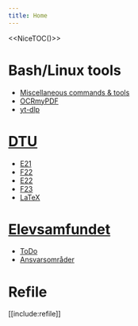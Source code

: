 ```yaml
---
title: Home
---
```


<<NiceTOC()>>

# Bash/Linux tools

- [Miscellaneous commands & tools](linux/misc_bash) 
- [OCRmyPDF](linux/OCRmyPDF) 
- [yt-dlp](linux/yt-dlp) 

# [DTU](dtu/DTU)

- [E21](dtu/DTU#e21) 
- [F22](dtu/DTU#f22) 
- [E22](dtu/DTU#e22) 
- [F23](dtu/DTU#f23) 
- [LaTeX](dtu/DTU#latex) 

# [Elevsamfundet](elevsamfundet/index)

- [ToDo](elevsamfundet/current_todo) 
- [Ansvarsområder](linkelevsamfundet/ansvar_2023) 

# Refile

[[include:refile]] 

